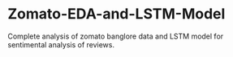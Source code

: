 # Zomato-EDA-and-LSTM-Model
Complete analysis of zomato banglore data and LSTM model for sentimental analysis of reviews.
